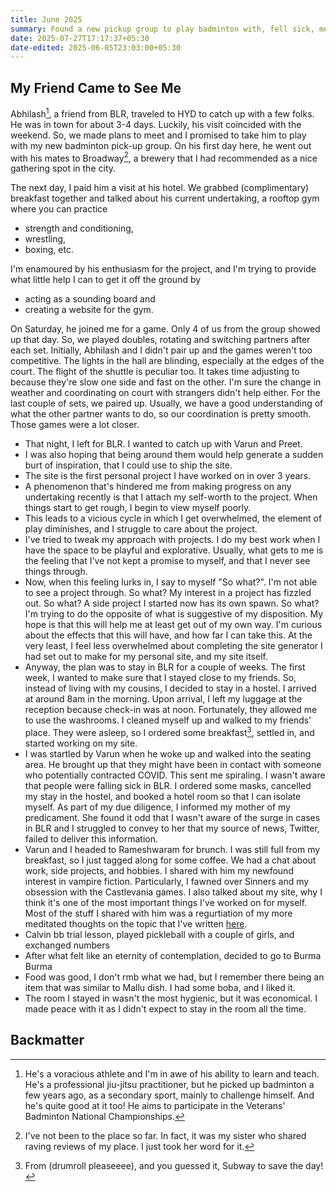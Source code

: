 ```yaml
---
title: June 2025
summary: Found a new pickup group to play badminton with, fell sick, met my senior from college, had a cyst near my tailbone, watched movies, and played my first Castlevania game.
date: 2025-07-27T17:17:37+05:30
date-edited: 2025-06-05T23:03:00+05:30
---
```


## My Friend Came to See Me

Abhilash[^1], a friend from BLR, traveled to HYD to catch up with a few folks. He was in town for about 3-4 days. Luckily, his visit coincided with the weekend. So, we made plans to meet and I promised to take him to play with my new badminton pick-up group. On his first day here, he went out with his mates to Broadway[^2], a brewery that I had recommended as a nice gathering spot in the city.

The next day, I paid him a visit at his hotel. We grabbed (complimentary) breakfast together and talked about his current undertaking, a rooftop gym where you can practice 
  
- strength and conditioning, 
- wrestling, 
- boxing, etc.

I'm enamoured by his enthusiasm for the project, and I'm trying to provide what little help I can to get it off the ground by

- acting as a sounding board and 
- creating a website for the gym.

On Saturday, he joined me for a game. Only 4 of us from the group showed up that day. So, we played doubles, rotating and switching partners after each set. Initially, Abhilash and I didn't pair up and the games weren't too competitive. The lights in the hall are blinding, especially at the edges of the court. The flight of the shuttle is peculiar too. It takes time adjusting to because they're slow one side and fast on the other. I'm sure the change in weather and coordinating on court with strangers didn't help either. For the last couple of sets, we paired up. Usually, we have a good understanding of what the other partner wants to do, so our coordination is pretty smooth. Those games were a lot closer.

- That night, I left for BLR. I wanted to catch up with Varun and Preet.
- I was also hoping that being around them would help generate a sudden burt of inspiration, that I could use to ship the site.
- The site is the first personal project I have worked on in over 3 years.
- A phenomenon that's hindered me from making progress on any undertaking recently is that I attach my self-worth to the project. When things start to get rough, I begin to view myself poorly.
- This leads to a vicious cycle in which I get overwhelmed, the element of play diminishes, and I struggle to care about the project.
- I've tried to tweak my approach with projects. I do my best work when I have the space to be playful and explorative. Usually, what gets to me is the feeling that I've not kept a promise to myself, and that I never see things through.
- Now, when this feeling lurks in, I say to myself "So what?". I'm not able to see a project through. So what? My interest in a project has fizzled out. So what? A side project I started now has its own spawn. So what? I'm trying to do the opposite of what is suggestive of my disposition. My hope is that this will help me at least get out of my own way. I'm curious about the effects that this will have, and how far I can take this. At the very least, I feel less overwhelmed about completing the site generator I had set out to make for my personal site, and my site itself.
- Anyway, the plan was to stay in BLR for a couple of weeks. The first week, I wanted to make sure that I stayed close to my friends. So, instead of living with my cousins, I decided to stay in a hostel. I arrived at around 8am in the morning. Upon arrival, I left my luggage at the reception because check-in was at noon. Fortunately, they allowed me to use the washrooms. I cleaned myself up and walked to my friends' place. They were asleep, so I ordered some breakfast[^3], settled in, and started working on my site.
- I was startled by Varun when he woke up and walked into the seating area. He brought up that they might have been in contact with someone who potentially contracted COVID. This sent me spiraling. I wasn't aware that people were falling sick in BLR. I ordered some masks, cancelled my stay in the hostel, and booked a hotel room so that I can isolate myself. As part of my due diligence, I informed my mother of my predicament. She found it odd that I wasn't aware of the surge in cases in BLR and I struggled to convey to her that my source of news, Twitter, failed to deliver this information.
- Varun and I headed to Rameshwaram for brunch. I was still full from my breakfast, so I just tagged along for some coffee. We had a chat about work, side projects, and hobbies. I shared with him my newfound interest in vampire fiction. Particularly, I fawned over Sinners and my obsession with the Castlevania games. I also talked about my site, why I think it's one of the most important things I've worked on for myself. Most of the stuff I shared with him was a regurtiation of my more meditated thoughts on the topic that I've written [here](/about/vaxitas).
- Calvin bb trial lesson, played pickleball with a couple of girls, and exchanged numbers
- After what felt like an eternity of contemplation, decided to go to Burma Burma
- Food was good, I don't rmb what we had, but I remember there being an item that was similar to Mallu dish. I had some boba, and I liked it.
- The room I stayed in wasn't the most hygienic, but it was economical. I made peace with it as I didn't expect to stay in the room all the time.

## Backmatter

[^1]: He's a voracious athlete and I'm in awe of his ability to learn and teach. He's a professional jiu-jitsu practitioner, but he picked up badminton a few years ago, as a secondary sport, mainly to challenge himself. And he's quite good at it too! He aims to participate in the Veterans' Badminton National Championships.

[^2]: I've not been to the place so far. In fact, it was my sister who shared raving reviews of my place. I just took her word for it.

[^3]: From (drumroll pleaseeee), and you guessed it, Subway to save the day!